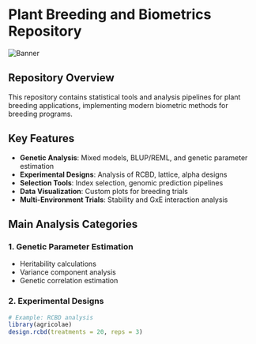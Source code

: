 # Plant Breeding and Biometrics Repository

![Banner](https://www.iaea.org/sites/default/files/styles/2016_landing_page_banner_1140x300/public/images/cn263-plantmutation-banner-1140x300.jpg?itok=VUtHKiPE&timestamp=1516966003) <!-- Consider adding a plant breeding-related banner image -->

## Repository Overview
This repository contains statistical tools and analysis pipelines for plant breeding applications, implementing modern biometric methods for breeding programs.

## Key Features
- **Genetic Analysis**: Mixed models, BLUP/REML, and genetic parameter estimation
- **Experimental Designs**: Analysis of RCBD, lattice, alpha designs
- **Selection Tools**: Index selection, genomic prediction pipelines
- **Data Visualization**: Custom plots for breeding trials
- **Multi-Environment Trials**: Stability and GxE interaction analysis

## Main Analysis Categories

### 1. Genetic Parameter Estimation
- Heritability calculations
- Variance component analysis
- Genetic correlation estimation

### 2. Experimental Designs
```r
# Example: RCBD analysis
library(agricolae)
design.rcbd(treatments = 20, reps = 3)
